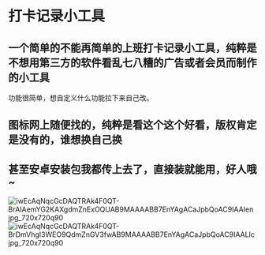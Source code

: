 
# 打卡记录小工具

## 一个简单的不能再简单的上班打卡记录小工具，纯粹是不想用第三方的软件看乱七八糟的广告或者会员而制作的小工具
功能很简单，想自定义什么功能拉下来自己改。

## 图标网上随便找的，纯粹是看这个这个好看，版权肯定是没有的，谁想换自己换

## 甚至安卓安装包我都传上去了，直接装就能用，好人哦~

![iwEcAqNqcGcDAQTRAk4F0QT-BrAIAemYG2KAXgdmZnExOQUAB9MAAAABB7EnYAgACaJpbQoAC9IAAIen jpg_720x720q90](https://github.com/user-attachments/assets/23315a56-c6e4-4998-bd1c-569d63fca13e)
![iwEcAqNqcGcDAQTRAk4F0QT-BrDmVhgI3WEO9QdmZnGV3fwAB9MAAAABB7EnYAgACaJpbQoAC9IAALIc jpg_720x720q90](https://github.com/user-attachments/assets/02abdce0-b092-4669-9dc1-5a26925d0f9c)
